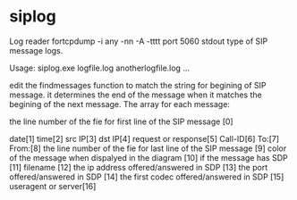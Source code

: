# siplog
Log reader fortcpdump -i any -nn -A -tttt port 5060 stdout type of SIP message logs.

Usage: siplog.exe logfile.log anotherlogfile.log ...

edit the findmessages function to match the string for begining of SIP message.
it determines the end of the message when it matches the begining of the next message.
The array for each message:

the line number of the fie for first line of the SIP message [0]

date[1] 
time[2]
src IP[3]
dst IP[4]
request or response[5] 
Call-ID[6]
To:[7] 
From:[8]
the line number of the fie for last line of the SIP message [9]
color of the message when dispalyed in the diagram [10]
if the message has SDP [11]
filename [12]
the ip address offered/answered in SDP  [13]
the port offered/answered in SDP [14]
the first codec offered/answered in SDP [15]
useragent or server[16]
